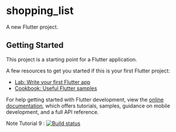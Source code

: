 # shopping_list

A new Flutter project.

## Getting Started

This project is a starting point for a Flutter application.

A few resources to get you started if this is your first Flutter project:

- [Lab: Write your first Flutter app](https://docs.flutter.dev/get-started/codelab)
- [Cookbook: Useful Flutter samples](https://docs.flutter.dev/cookbook)

For help getting started with Flutter development, view the
[online documentation](https://docs.flutter.dev/), which offers tutorials,
samples, guidance on mobile development, and a full API reference.

Note Tutorial 9 : [![Build status](https://build.appcenter.ms/v0.1/apps/8cc00c5b-7c5d-4a31-9457-8940c6c07eed/branches/main/badge)](https://appcenter.ms)